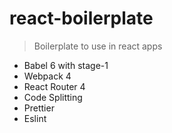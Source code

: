 # react-boilerplate

> Boilerplate to use in react apps

* Babel 6 with stage-1
* Webpack 4
* React Router 4
* Code Splitting
* Prettier
* Eslint
